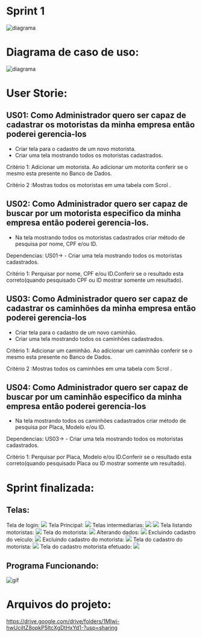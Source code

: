 
# Sprint 1
![diagrama](https://cdn.discordapp.com/attachments/748503719519322153/767309463798546463/unknown.png?raw=true)

# Diagrama de caso de uso:
![diagrama](https://cdn.discordapp.com/attachments/748503719519322153/766693424610803742/unknown.png?raw=true)


# User Storie:

## US01: Como Administrador quero ser capaz de cadastrar os motoristas da minha empresa então poderei gerencia-los

 - Criar tela para o cadastro de um novo motorista.
 - Criar uma tela mostrando todos os motoristas cadastrados.
  
Critério 1: Adicionar um motorista. Ao adicionar um motorita conferir se o mesmo esta presente no Banco de Dados.

Critério 2 :Mostras todos os motoristas em uma tabela com Scrol .
 
## US02: Como Administrador quero ser capaz de buscar por um motorista especifico da minha empresa então poderei gerencia-los.

 - Na tela mostrando todos os motoristas cadastrados criar método de pesquisa por nome, CPF e/ou ID.
 
 Dependencias: US01-> - Criar uma tela mostrando todos os motoristas cadastrados.

Critério 1: Perquisar por nome, CPF e/ou ID.Conferir se o resultado esta correto(quando pesquisado CPF ou ID mostrar somente um resultado).

 
 ## US03: Como Administrador quero ser capaz de cadastrar os caminhões da minha empresa então poderei gerencia-los

 - Criar tela para o cadastro de um novo caminhão.
 - Criar uma tela mostrando todos os caminhões cadastrados.
 
Critério 1: Adicionar um caminhão. Ao adicionar um caminhão conferir se o mesmo esta presente no Banco de Dados.

Critério 2 :Mostras todos os caminhões em uma tabela com Scrol .

## US04: Como Administrador quero ser capaz de buscar por um caminhão especifico da minha empresa então poderei gerencia-los

 - Na tela mostrando todos os caminhões cadastrados criar método de pesquisa por Placa, Modelo e/ou ID.
 
Dependencias: US03-> - Criar uma tela mostrando todos os motoristas cadastrados.

Critério 1: Perquisar por Placa, Modelo e/ou ID.Conferir se o resultado esta correto(quando pesquisado Placa ou ID mostrar somente um resultado).




# Sprint finalizada:

## Telas:
Tela de login:
![](https://cdn.discordapp.com/attachments/748503719519322153/767501347107897345/unknown.png?raw=true)
Tela Principal:
![](https://cdn.discordapp.com/attachments/748503719519322153/767501698360672256/unknown.png?raw=true)
Telas intermediarias:
![](https://cdn.discordapp.com/attachments/748503719519322153/767501799011516456/unknown.png?raw=true)
![](https://cdn.discordapp.com/attachments/748503719519322153/767501875767410719/unknown.png?raw=true)
Tela listando motoristas:
![](https://cdn.discordapp.com/attachments/748503719519322153/767501961187557376/unknown.png?raw=true)
Tela do motorista:
![](https://cdn.discordapp.com/attachments/748503719519322153/767502064568762398/unknown.png?raw=true)
Alterando dados:
![](https://cdn.discordapp.com/attachments/748503719519322153/767502219197022258/unknown.png?raw=true)
Excluindo cadastro do veículo:
![](https://cdn.discordapp.com/attachments/748503719519322153/767519377150050344/unknown.png?raw=true)
Excluindo cadastro do motorista:
![](https://cdn.discordapp.com/attachments/748503719519322153/767502791999488100/unknown.png?raw=true)
Tela do cadastro do motorista:
![](https://cdn.discordapp.com/attachments/748503719519322153/767502865568366612/unknown.png?raw=true)
Tela do cadastro motorista efetuado:
![](https://cdn.discordapp.com/attachments/748503719519322153/767507151043690536/unknown.png?raw=true)

## Programa Funcionando:
![gif](https://media.giphy.com/media/lieSIRPCQWKyU2pM6e/giphy.gif)

# Arquivos do projeto:
https://drive.google.com/drive/folders/1MIwi-hwUciItZ8opkP5ItcXgDtHxYd1-?usp=sharing

